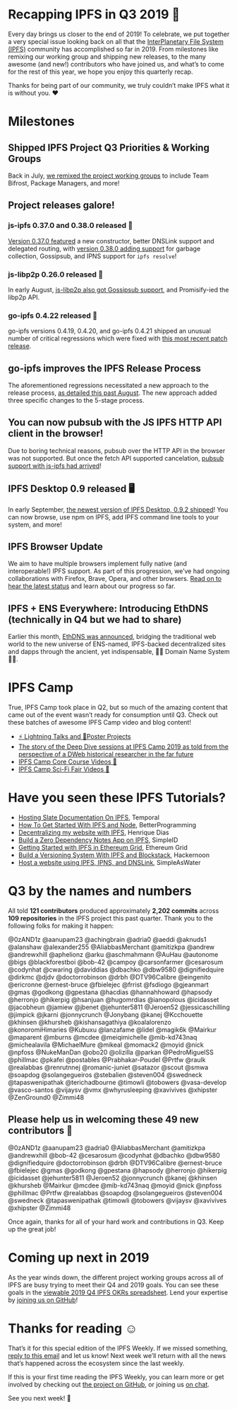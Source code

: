 # Recapping IPFS in Q3 2019 🎉

Every day brings us closer to the end of 2019! To celebrate, we put together a very special issue looking back on all that the [InterPlanetary File System (IPFS)](https://ipfs.io/) community has accomplished so far in 2019. From milestones like remixing our working group and shipping new releases, to the many awesome (and new!) contributors who have joined us, and what’s to come for the rest of this year, we hope you enjoy this quarterly recap.

Thanks for being part of our community, we truly couldn’t make IPFS what it is without you. ❤️

# Milestones

## Shipped IPFS Project Q3 Priorities & Working Groups

Back in July, [we remixed the project working groups](https://blog.ipfs.io/2019-07-31-operation-task-force/) to include Team Bifrost, Package Managers, and more!

## Project releases galore! 

### js-ipfs 0.37.0 and 0.38.0 released 💛

[Version 0.37.0 featured](https://blog.ipfs.io/2019-08-06-js-ipfs-0-37/) a new constructor, better DNSLink support and delegated routing, with [version 0.38.0 adding support](https://blog.ipfs.io/070-js-ipfs-0-38/) for garbage collection, Gossipsub, and IPNS support for `ipfs resolve`!

### js-libp2p 0.26.0 released 🧩

In early August, [js-libp2p also got Gossipsub support](https://blog.ipfs.io/2019-08-07-js-libp2p-0-26/), and Promisify-ied the libp2p API.

### go-ipfs 0.4.22 released 💠

go-ipfs versions 0.4.19, 0.4.20, and go-ipfs 0.4.21 shipped an unusual number of critical regressions which were fixed with [this most recent patch release](https://blog.ipfs.io/054-go-ipfs-0.4.22).

## go-ipfs improves the IPFS Release Process

The aforementioned regressions necessitated a new approach to the release process, [as detailed this past August](https://blog.ipfs.io/2019-08-14-ipfs-release-process/). The new approach added three specific changes to the 5-stage process.

## You can now pubsub with the JS IPFS HTTP API client in the browser!

Due to boring technical reasons, pubsub over the HTTP API in the browser was not supported. But once the fetch API supported cancelation, [pubsub support with js-ipfs had arrived](https://blog.ipfs.io/2019-08-29-pubsub-in-the-browser/)!

## IPFS Desktop 0.9 released 🖥

In early September, [the newest version of IPFS Desktop, 0.9.2 shipped](https://blog.ipfs.io/2019-09-19-ipfs-desktop-0-9/)! You can now browse, use npm on IPFS, add IPFS command line tools to your system, and more!

## IPFS Browser Update 

We aim to have multiple browsers implement fully native (and interoperable!) IPFS support. As part of this progression, we’ve had ongoing collaborations with Firefox, Brave, Opera, and other browsers. [Read on to hear the latest status](https://blog.ipfs.io/2019-10-08-ipfs-browsers-update/) and learn about our progress so far.

## IPFS + ENS Everywhere: Introducing EthDNS (technically in Q4 but we had to share)

Earlier this month, [EthDNS was announced](https://medium.com/the-ethereum-name-service/ethdns-9d56298fa38a), bridging the traditional web world to the new universe of ENS-named, IPFS-backed decentralized sites and dapps through the ancient, yet indispensable, 🧙‍♂️ Domain Name System 🧙‍♂️.

# IPFS Camp

True, IPFS Camp took place in Q2, but so much of the amazing content that came out of the event wasn’t ready for consumption until Q3. Check out these batches of awesome IPFS Camp video and blog content!

+ [⚡️ Lightning Talks and 📃Poster Projects](https://blog.ipfs.io/2019-07-22-ipfs-camp-content-first-batch/)
+ [The story of the Deep Dive sessions at IPFS Camp 2019 as told from the perspective of a DWeb historical researcher in the far future](https://blog.ipfs.io/2019-08-12-great-calamity-circumvention-assembly-at-ipfs-camp/)
+ [IPFS Camp Core Course Videos 🍿](https://blog.ipfs.io/2019-09-18-ipfs-camp-course-videos/)
+ [IPFS Camp Sci-Fi Fair Videos 🧬](https://blog.ipfs.io/2019-10-03-ipfs-camp-sci-fi-fair-videos/)

# Have you seen these IPFS Tutorials?

+ [Hosting Slate Documentation On IPFS](https://medium.com/temporal-cloud/tutorial-hosting-slate-documentation-on-ipfs-9bc54272ca18), Temporal 
+ [How To Get Started With IPFS and Node](https://medium.com/better-programming/how-to-get-started-with-ipfs-and-node-fa04baec6b3a), BetterProgramming
+ [Decentralizing my website with IPFS](https://dev.to/hacdias/decentralizing-my-website-with-ipfs-2073), Henrique Dias
+ [Build a Zero Dependency Notes App on IPFS](https://medium.com/simpleid-dev-tools/tutorial-build-an-encrypted-notes-app-on-ipfs-part-i-39fb06fa95ce), SimpleID
+ [Getting Started with IPFS in Ethereum Grid](https://medium.com/ethereum-grid/getting-started-with-ipfs-in-ethereum-grid-80875cd70e6), Ethereum Grid
+ [Build a Versioning System With IPFS and Blockstack](https://hackernoon.com/tutorial-build-a-versioning-system-on-ipfs-77lvx2geh), Hackernoon
+ [Host a website using IPFS, IPNS, and DNSLink](https://simpleaswater.com/ipfs/tutorials/hosting_website_on_ipfs_ipns_dnslink), SimpleAsWater


# Q3 by the names and numbers

All told **121 contributors** produced approximately **2,202 commits** across **109 repositories** in the IPFS project this past quarter. Thank you to the following folks for making it happen: 

@0zAND1z
@aanupam23
@achingbrain
@adria0
@aeddi
@aknuds1
@alanshaw
@alexander255
@AliabbasMerchant
@amitizkpa
@andrew
@andrewxhill
@aphelionz
@arku
@aschmahmann
@AuHau
@autonome
@bigs
@blackforestboi
@bob-42
@campoy
@carsonfarmer
@cesarosum
@codynhat
@cwaring
@daviddias
@dbachko
@dbw9580
@dignifiedquire
@dirkmc
@djdv
@doctorrobinson 
@drbh
@DTV96Calibre
@eingenito
@ericronne
@ernest-bruce
@fbielejec
@frrist
@fsdiogo
@gjeanmart
@gmas
@godkong
@gpestana
@hacdias
@hannahhoward
@hapsody
@herronjo
@hikerpig
@hsanjuan
@hugomrdias
@ianopolous
@icidasset
@jacobheun
@jamiew
@jbenet
@jehunter5811
@Jeroen52
@jessicaschilling
@jimpick
@jkarni
@jonnycrunch
@Jonybang
@kanej
@Kcchouette
@khinsen
@khursheb
@kishansagathiya
@koalalorenzo
@konoromiHimaries
@Kubuxu
@lanzafame
@lidel
@magik6k
@Mairkur
@maparent
@mburns
@mcdee
@meiqimichelle
@mib-kd743naq
@michealavila
@MichaelMure
@mikeal
@momack2
@moyid
@nick
@npfoss
@NukeManDan
@obo20
@olizilla
@parkan
@PedroMiguelSS
@phillmac
@pkafei
@postables
@Prabhakar-Poudel
@Prtfw
@raulk
@realabbas
@renrutnnej
@romanic-juniet
@satazor
@scout
@smwa
@soapdog
@solangegueiros
@stebalien
@steven004
@swedneck
@tapaswenipathak
@terichadbourne
@timowli
@tobowers
@vasa-develop
@vasco-santos
@vijaysv
@vmx
@whyrusleeping
@xavivives
@xhipster
@ZenGround0
@Zimmi48


## Please help us in welcoming these 49 new contributors 👏

@0zAND1z
@aanupam23
@adria0
@AliabbasMerchant
@amitizkpa
@andrewxhill
@bob-42
@cesarosum
@codynhat
@dbachko
@dbw9580
@dignifiedquire
@doctorrobinson 
@drbh
@DTV96Calibre
@ernest-bruce
@fbielejec
@gmas
@godkong
@gpestana
@hapsody
@herronjo
@hikerpig
@icidasset
@jehunter5811
@Jeroen52
@jonnycrunch
@kanej
@khinsen
@khursheb
@Mairkur
@mcdee
@mib-kd743naq
@moyid
@nick
@npfoss
@phillmac
@Prtfw
@realabbas
@soapdog
@solangegueiros
@steven004
@swedneck
@tapaswenipathak
@timowli
@tobowers
@vijaysv
@xavivives
@xhipster
@Zimmi48

Once again, thanks for all of your hard work and contributions in Q3. Keep up the great job!

# Coming up next in 2019
As the year winds down, the different project working groups across all of IPFS are busy trying to meet their Q4 and 2019 goals. You can see these goals in the [viewable 2019 Q4 IPFS OKRs spreadsheet](https://docs.google.com/spreadsheets/d/1VeyiLvBdX_PrP394kU_lwkQZxfNwqMVX1f7K4ursSPM/edit#gid=1439867466). Lend your expertise by [joining us on GitHub](https://github.com/ipfs)!


# Thanks for reading ☺️
That’s it for this special edition of the IPFS Weekly. If we missed something, [reply to this email](mailto:newsletter@ipfs.io) and let us know! Next week we’ll return with all the news that’s happened across the ecosystem since the last weekly.

If this is your first time reading the IPFS Weekly, you can learn more or get involved by checking out [the project on GitHub](https://github.com/ipfs), or joining us [on chat](https://riot.im/app/#/room/#ipfs:matrix.org).

See you next week! 👋
